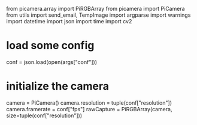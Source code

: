 from picamera.array import PiRGBArray
from picamera import PiCamera
from utils import send_email, TempImage
import argparse
import warnings
import datetime
import json
import time
import cv2

# load some config
conf = json.load(open(args["conf"]))

# initialize the camera 
camera = PiCamera()
camera.resolution = tuple(conf["resolution"])
camera.framerate = conf["fps"]
rawCapture = PiRGBArray(camera, size=tuple(conf["resolution"]))
